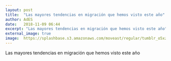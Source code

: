 ```yaml
---
layout: post
title:  "Las mayores tendencias en migración que hemos visto este año"
author: AdES
date:   2018-11-09 06:44
excerpt: "Las mayores tendencias en migración que hemos visto este año"
external_image: true
image:  https://splashbase.s3.amazonaws.com/moveast/regular/tumblr_o5xz5833UG1tomxvuo8_1280.jpg
---
```

Las mayores tendencias en migración que hemos visto este año